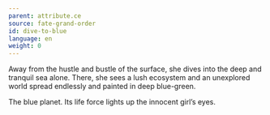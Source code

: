 ```yaml
---
parent: attribute.ce
source: fate-grand-order
id: dive-to-blue
language: en
weight: 0
---
```


Away from the hustle and bustle of the surface, she dives into the deep and tranquil sea alone.
There, she sees a lush ecosystem and an unexplored world spread endlessly and painted in deep blue-green.

The blue planet.
Its life force lights up the innocent girl’s eyes.
